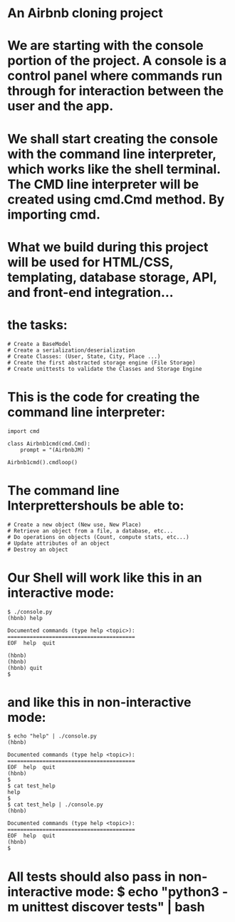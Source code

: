 # An Airbnb cloning project
# We are starting with the console portion of the project. A console is a control panel where commands run through for interaction between the user and the app.


# We shall start creating the console with the command line interpreter, which works like the shell terminal. The CMD line interpreter will be created using cmd.Cmd method. By importing cmd.

# What we build during this project will be used for HTML/CSS, templating, database storage, API, and front-end integration...

# the tasks:
	# Create a BaseModel
	# Create a serialization/deserialization
	# Create Classes: (User, State, City, Place ...)
	# Create the first abstracted storage engine (File Storage)
	# Create unittests to validate the Classes and Storage Engine

# This is the code for creating the command line interpreter:

	import cmd

	class Airbnb1cmd(cmd.Cmd):
		prompt = "(AirbnbJM) "

	Airbnb1cmd().cmdloop()


# The command line Interprettershouls be able to:
	# Create a new object (New use, New Place)
	# Retrieve an object from a file, a database, etc...
	# Do operations on objects (Count, compute stats, etc...)
	# Update attributes of an object
	# Destroy an object

# Our Shell will work like this in an interactive mode:
	$ ./console.py
	(hbnb) help
	
	Documented commands (type help <topic>):
	========================================
	EOF  help  quit
	
	(hbnb) 
	(hbnb) 
	(hbnb) quit
	$

# and like this in non-interactive mode:
	$ echo "help" | ./console.py
	(hbnb)

	Documented commands (type help <topic>):
	========================================
	EOF  help  quit
	(hbnb) 
	$
	$ cat test_help
	help
	$
	$ cat test_help | ./console.py
	(hbnb)

	Documented commands (type help <topic>):
	========================================
	EOF  help  quit
	(hbnb) 
	$

# All tests should also pass in non-interactive mode: $ echo "python3 -m unittest discover tests" | bash
